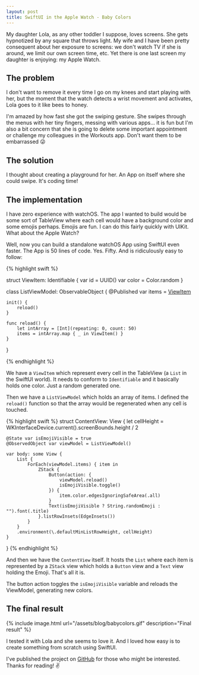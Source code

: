 ```yaml
---
layout: post
title: SwiftUI in the Apple Watch - Baby Colors
---
```


My daughter Lola, as any other toddler I suppose, loves screens. She gets hypnotized by any square that throws light.
My wife and I have been pretty consequent about her exposure to screens: we don't watch TV if she is around, we limit our own screen time, etc.
Yet there is one last screen my daughter is enjoying: my Apple Watch.

## The problem

I don't want to remove it every time I go on my knees and start playing with her, but the moment that the watch detects a wrist movement and activates, Lola goes to it like bees to honey.

I'm amazed by how fast she got the swiping gesture. She swipes through the menus with her tiny fingers, messing with various apps... it is fun but I'm also a bit concern that she is going to delete some important appointment or challenge my colleagues in the Workouts app. Don't want them to be embarrassed 😜

## The solution

I thought about creating a playground for her. An App on itself where she could swipe. It's coding time!

## The implementation

I have zero experience with watchOS. The app I wanted to build would be some sort of TableView where each cell would have a background color and some emojis perhaps. Emojis are fun. I can do this fairly quickly with UIKit. What about the Apple Watch?

Well, now you can build a standalone watchOS App using SwiftUI even faster. The App is 50 lines of code. Yes. Fifty. And is ridiculously easy to follow:

{% highlight swift %}

struct ViewItem: Identifiable {
    var id = UUID()
    var color = Color.random
}

class ListViewModel: ObservableObject {
    @Published var items = [ViewItem]()

    init() {
        reload()
    }

    func reload() {
        let intArray = [Int](repeating: 0, count: 50)
        items = intArray.map { _ in ViewItem() }
    }
}

{% endhighlight %}

We have a `ViewItem` which represent every cell in the TableView (a `List` in the SwiftUI world). It needs to conform to `Identifiable` and it basically holds one color. Just a random generated one.

Then we have a `ListViewModel` which holds an array of items. I defined the `reload()` function so that the array would be regenerated when any cell is touched. 

{% highlight swift %}
struct ContentView: View {
    let cellHeight = WKInterfaceDevice.current().screenBounds.height / 2
    
    @State var isEmojiVisible = true
    @ObservedObject var viewModel = ListViewModel()

    var body: some View {
        List {
            ForEach(viewModel.items) { item in
                ZStack {
                    Button(action: {
                        viewModel.reload()
                        isEmojiVisible.toggle()
                    }) {
                        item.color.edgesIgnoringSafeArea(.all)
                    }
                    Text(isEmojiVisible ? String.randomEmoji : "").font(.title)
                }.listRowInsets(EdgeInsets())
            }
        }
        .environment(\.defaultMinListRowHeight, cellHeight)
    }
}
{% endhighlight %}

And then we have the `ContentView` itself. It hosts the `List` where each item is represented by a `ZStack` view which holds a `Button` view and a `Text` view holding the Emoji. That's all it is.

The button action toggles the `isEmojiVisible` variable and reloads the ViewModel, generating new colors.

## The final result
{% include image.html url="/assets/blog/babycolors.gif" description="Final result" %}

I tested it with Lola and she seems to love it. And I loved how easy is to create something from scratch using SwiftUI.

I've published the project on [GitHub](https://github.com/gmoraleda/BabyColors) for those who might be interested. Thanks for reading! ✌️